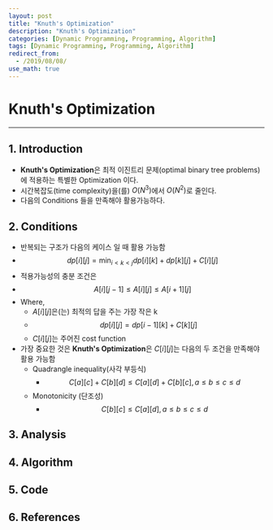 ```yaml
---
layout: post
title: "Knuth's Optimization"
description: "Knuth's Optimization"
categories: [Dynamic Programming, Programming, Algorithm]
tags: [Dynamic Programming, Programming, Algorithm]
redirect_from:
  - /2019/08/08/
use_math: true
---
```


# Knuth's Optimization

---

## 1. Introduction
- **Knuth's Optimization**은 최적 이진트리 문제(optimal binary tree problems)에 적용하는 특별한 Optimization 이다.
- 시간복잡도(time complexity)을(를) $O(N^3)$에서 $O(N^2)$로 줄인다.
- 다음의 Conditions 들을 만족해야 활용가능하다.

## 2. Conditions
- 반복되는 구조가 다음의 케이스 일 때 활용 가능함
- $$ dp[i][j] = \min_{i < k < j}{dp[i][k] + dp[k][j]} + C[i][j] $$
- 적용가능성의 충분 조건은
- $$ A[i][j - 1] \le A[i][j] \le A[i + 1][j] $$
- Where,
  - $A[i][j]$은(는) 최적의 답을 주는 가장 작은 k
  - $$ dp[i][j] = dp[i - 1][k] + C[k][j] $$
  - $C[i][j]$는 주어진 cost function
- 가장 중요한 것은 **Knuth's Optimization**은 $C[i][j]$는 다음의 두 조건을 만족해야 활용 가능함
  - Quadrangle inequality(사각 부등식)
    - $$ C[a][c] + C[b][d] \le C[a][d] + C[b][c], a \le b \le c \le d $$
  - Monotonicity (단조성)
    - $$ C[b][c] \le C[a][d], a \le b \le c \le d $$

## 3. Analysis
## 4. Algorithm
## 5. Code
## 6. References